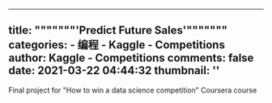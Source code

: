 
---
title: """""""'Predict Future Sales'"""""""
categories: 
    - 编程
    - Kaggle - Competitions
author: Kaggle - Competitions
comments: false
date: 2021-03-22 04:44:32
thumbnail: ''
---

<div>   
Final project for "How to win a data science competition" Coursera course  
</div>
            